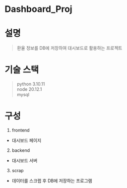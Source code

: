 # Dashboard_Proj

# 설명
> 환율 정보를 DB에 저장하여 대시보드로 활용하는 프로젝트
 

# 기술 스택
> python 3.10.11  
> node 20.12.1  
> mysql  

# 구성

1. frontend
 - 대시보드 페이지 

2. backend
 - 대시보드 서버

3. scrap
 - 데이터를 스크랩 후 DB에 저장하는 프로그램